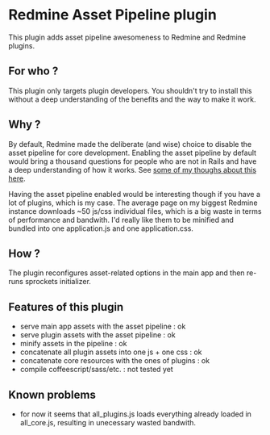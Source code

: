 Redmine Asset Pipeline plugin
=============================

This plugin adds asset pipeline awesomeness to Redmine and Redmine plugins.

For who ?
---------
This plugin only targets plugin developers. You shouldn't try to install this without a deep understanding of the benefits and the way to make it work.

Why ?
-----
By default, Redmine made the deliberate (and wise) choice to disable the asset pipeline for core development. Enabling the asset pipeline by default would bring a thousand questions for people who are not in Rails and have a deep understanding of how it works. See [some of my thoughs about this here](http://www.redmine.org/issues/11445#note-9).

Having the asset pipeline enabled would be interesting though if you have a lot of plugins, which is my case. The average page on my biggest Redmine instance downloads ~50 js/css individual files, which is a big waste in terms of performance and bandwith. I'd really like them to be minified and bundled into one application.js and one application.css.

How ?
-----
The plugin reconfigures asset-related options in the main app and then re-runs sprockets initializer.

Features of this plugin
-----------------------
* serve main app assets with the asset pipeline : ok
* serve plugin assets with the asset pipeline : ok
* minify assets in the pipeline : ok
* concatenate all plugin assets into one js + one css : ok
* concatenate core resources with the ones of plugins : ok
* compile coffeescript/sass/etc. : not tested yet

Known problems
--------------
* for now it seems that all_plugins.js loads everything already loaded in all_core.js, resulting in unecessary wasted bandwith.
